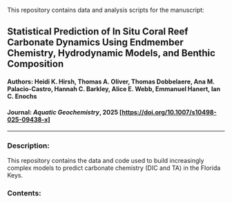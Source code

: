 This repository contains data and analysis scripts for the manuscript:

## Statistical Prediction of In Situ Coral Reef Carbonate Dynamics Using Endmember Chemistry, Hydrodynamic Models, and Benthic Composition
#### **Authors:** Heidi K. Hirsh, Thomas A. Oliver, Thomas Dobbelaere, Ana M. Palacio-Castro, Hannah C. Barkley, Alice E. Webb, Emmanuel Hanert, Ian C. Enochs
#### **Journal:** _Aquatic Geochemistry_, 2025 [https://doi.org/10.1007/s10498-025-09438-x]  
-----

### Description:
This repository contains the data and code used to build increasingly complex models to predict carbonate chemistry (DIC and TA) in the Florida Keys. 

### Contents:
